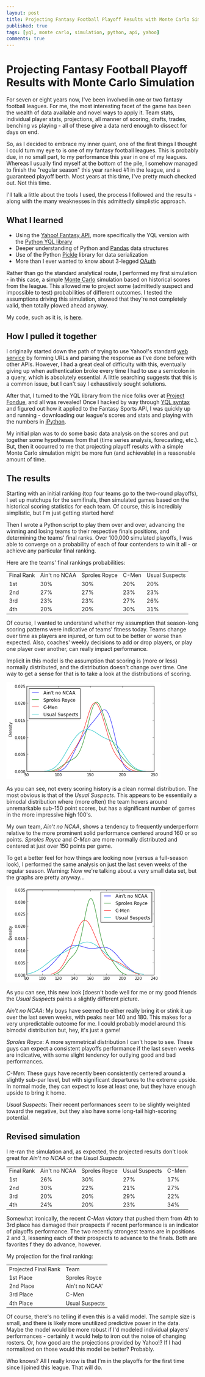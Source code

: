 ```yaml
---
layout: post
title: Projecting Fantasy Football Playoff Results with Monte Carlo Simulation
published: true
tags: [yql, monte carlo, simulation, python, api, yahoo]
comments: true
---
```


# Projecting Fantasy Football Playoff Results with Monte Carlo Simulation

For seven or eight years now, I've been involved in one or two fantasy football leagues. For me, the most interesting facet of the game has been the wealth of data available and novel ways to apply it. Team stats, individual player stats, projections, all manner of scoring, drafts, trades, benching vs playing - all of these give a data nerd enough to dissect for days on end. 

So, as I decided to embrace my inner quant, one of the first things I thought I could turn my eye to is one of my fantasy football leagues. This is probably due, in no small part, to my performance this year in one of my leagues.  Whereas I usually find myself at the bottom of the pile, I somehow managed to finish the "regular season" this year ranked #1 in the league, and a guaranteed playoff berth.  Most years at this time, I've pretty much checked out.  Not this time.

I'll talk a little about the tools I used, the process I followed and the results - along with the many weaknesses in this admittedly simplistic approach.

## What I learned
- Using the [Yahoo! Fantasy API](http://developer.yahoo.com/fantasysports/), more specifically the YQL version with the [Python YQL library](http://docs.python-yql.org/en/latest/)
- Deeper understanding of Python and [Pandas](http://pandas.pydata.org/) data structures
- Use of the Python [Pickle](http://docs.python.org/2/library/pickle.html) library for data serialization
- More than I ever wanted to know about 3-legged [OAuth](http://en.wikipedia.org/wiki/OAuth)

Rather than go the standard analytical route, I performed my first simulation - in this case, a simple [Monte Carlo](http://en.wikipedia.org/wiki/Monte_Carlo_method) simulation based on historical scores from the league.  This allowed me to project some (admittedly suspect and impossible to test) probabilities of different outcomes.  I tested the assumptions driving this simulation, showed that they're not completely valid, then totally plowed ahead anyway.

My code, such as it is, is [here](https://github.com/wimsy/ffball).

## How I pulled it together
I originally started down the path of trying to use Yahoo!'s standard [web service](http://developer.yahoo.com/fantasysports/guide/) by forming URLs and parsing the response as I've done before with other APIs. However, I had a great deal of difficulty with this, eventually giving up when authentication broke every time I had to use a semicolon in a query, which is absolutely essential.  A little searching suggests that this is a common issue, but I can't say I exhaustively sought solutions.

After that, I turned to the YQL library from the nice folks over at [Project Fondue](http://projectfondue.com/), and all was revealed! Once I hacked by way through [YQL syntax](http://developer.yahoo.com/yql/) and figured out how it applied to the Fantasy Sports API, I was quickly up and running - downloading our league's scores and stats and playing with the numbers in [iPython](http://ipython.org/).

My initial plan was to do some basic data analysis on the scores and put together some hypotheses from that (time series analysis, forecasting, etc.). But, then it occurred to me that projecting playoff results with a simple Monte Carlo simulation might be more fun (and achievable) in a reasonable amount of time.

## The results
Starting with an initial ranking (top four teams go to the two-round playoffs), I set up matchups for the semifinals, then simulated games based on the historical scoring statistics for each team. Of course, this is incredibly simplistic, but I'm just getting started here!

Then I wrote a Python script to play them over and over, advancing the winning and losing teams to their respective finals positions, and determining the teams' final ranks.  Over 100,000 simulated playoffs, I was able to converge on a probability of each of four contenders to win it all - or achieve any particular final ranking.

Here are the teams' final rankings probabilities:

<table>
	<tr>
		<td>Final Rank</td>
		<td>Ain't no NCAA</td>
		<td>Sproles Royce</td>
		<td>C-Men</td>
		<td>Usual Suspects</td>
	</tr>
	<tr>
		<td>1st</td>
		<td>30%</td>
		<td>30%</td>
		<td>20%</td>
		<td>20%</td>
	</tr>
	<tr>
		<td>2nd</td>
		<td>27%</td>
		<td>27%</td>
		<td>23%</td>
		<td>23%</td>
	</tr>
	<tr>
		<td>3rd</td>
		<td>23%</td>
		<td>23%</td>
		<td>27%</td>
		<td>26%</td>
	</tr>
	<tr>
		<td>4th</td>
		<td>20%</td>
		<td>20%</td>
		<td>30%</td>
		<td>31%</td>
	</tr>
</table>

Of course, I wanted to understand whether my assumption that season-long scoring patterns were indicative of teams' fitness today.  Teams change over time as players are injured, or turn out to be better or worse than expected. Also, coaches' weekly decisions to add or drop players, or play one player over another, can really impact performance.

Implicit in this model is the assumption that scoring is (more or less) normally distributed, and the distribution doesn't change over time. One way to get a sense for that is to take a look at the distributions of scoring.

![Distribution of scores](/images/ffball_dist_1.png "Full-season distribution of scores for the top four teams.")

As you can see, not every scoring history is a clean normal distribution.  The most obvious is that of the *Usual Suspects*.  This appears to be essentially a bimodal distribution where (more often) the team hovers around unremarkable sub-150 point scores, but has a significant number of games in the more impressive high 100's.

My own team, *Ain't no NCAA*, shows a tendency to frequently underperform relative to the more prominent solid performance centered around 160 or so points.  *Sproles Royce* and *C-Men* are more normally distributed and centered at just over 150 points per game.

To get a better feel for how things are looking now (versus a full-season look), I performed the same analysis on just the last seven weeks of the regular season. Warning: Now we're talking about a very small data set, but the graphs are pretty anyway...

![Distribution of scores - last 7 weeks](/images/ffball_dist_2.png "Second-half distribution of scores for the top four teams.")

As you can see, this new look [doesn't bode well for me or my good friends the *Usual Suspects* paints a slightly different picture.

*Ain't no NCAA*: My boys have seemed to either really bring it or stink it up over the last seven weeks, with peaks near 140 and 180.  This makes for a very unpredictable outcome for me.  I could probably model around this bimodal distribution but, hey, it's just a game!

*Sproles Royce*: A more symmetrical distribution I can't hope to see. These guys can expect a consistent playoffs performance if the last seven weeks are indicative, with some slight tendency for outlying good and bad performances.

*C-Men*: These guys have recently been consistently centered around a slightly sub-par level, but with significant departures to the extreme upside.  In normal mode, they can expect to lose at least one, but they have enough upside to bring it home.

*Usual Suspects*: Their recent performances seem to be slightly weighted toward the negative, but they also have some long-tail high-scoring potential.

## Revised simulation
I re-ran the simulation and, as expected, the projected results don't look great for *Ain't no NCAA* or the *Usual Suspects*.

<table>
	<tr>
		<td>Final Rank</td>
		<td>Ain't no NCAA</td>
		<td>Sproles Royce</td>
		<td>Usual Suspects</td>
		<td>C-Men</td>
	</tr>
	<tr>
		<td>1st</td>
		<td>26%</td>
		<td>30%</td>
		<td>27%</td>
		<td>17%</td>
	</tr>
	<tr>
		<td>2nd</td>
		<td>30%</td>
		<td>22%</td>
		<td>21%</td>
		<td>27%</td>
	</tr>
	<tr>
		<td>3rd</td>
		<td>20%</td>
		<td>20%</td>
		<td>29%</td>
		<td>22%</td>
	</tr>
	<tr>
		<td>4th</td>
		<td>24%</td>
		<td>20%</td>
		<td>23%</td>
		<td>34%</td>
	</tr>
</table>

Somewhat ironically, the recent *C-Men* victory that pushed them from 4th to 3rd place has damaged their prospects if recent performance is an indicator of playoffs performance. The two recently strongest teams are in positions 2 and 3, lessening each of their prospects to advance to the finals.  Both are favorites f they do advance, however. 

My projection for the final ranking:
<table>
	<tr>
		<td>Projected Final Rank</td>
		<td>Team</td>
	</tr>
	<tr>
		<td>1st Place</td>
		<td>Sproles Royce</td>
	</tr>
	<tr>
		<td>2nd Place</td>
		<td>Ain't no NCAA'</td>
	</tr>
	<tr>
		<td>3rd Place</td>
		<td>C-Men</td>
	</tr>
	<tr>
		<td>4th Place</td>
		<td>Usual Suspects</td>
	</tr>
</table>

Of course, there's no telling if even this is a valid model. The sample size is small, and there is likely more unutilized predictive power in the data. Maybe the model would be more robust if I'd modeled individual players' performances - certainly it would help to iron out the noise of changing rosters.  Or, how good are the projections provided by Yahoo!? If I had normalized on those would this model be better? Probably.

Who knows? All I really know is that I'm in the playoffs for the first time since I joined this league.  That will do.
